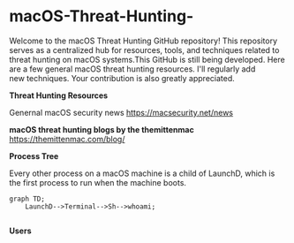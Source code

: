 # macOS-Threat-Hunting-
Welcome to the macOS Threat Hunting GitHub repository! This repository serves as a centralized hub for resources, tools, and techniques related to threat hunting on macOS systems.This GitHub is still being developed. Here are a few general macOS threat hunting resources. I'll regularly add new techniques. Your contribution is also greatly appreciated. 

**Threat Hunting Resources**

Genernal macOS security news
https://macsecurity.net/news 

**macOS threat hunting blogs by the themittenmac**
https://themittenmac.com/blog/

**Process Tree**

Every other process on a macOS machine is a child of LaunchD, which is the first process to run when the machine boots.
```mermaid
graph TD;
    LaunchD-->Terminal-->Sh-->whoami;
   
```
**Users**

